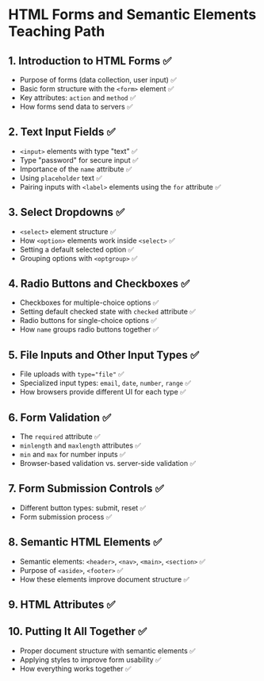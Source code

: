 # HTML Forms and Semantic Elements Teaching Path

## 1. Introduction to HTML Forms ✅

- Purpose of forms (data collection, user input) ✅
- Basic form structure with the `<form>` element ✅
- Key attributes: `action` and `method` ✅
- How forms send data to servers ✅

## 2. Text Input Fields ✅

- `<input>` elements with type "text" ✅
- Type "password" for secure input ✅
- Importance of the `name` attribute ✅
- Using `placeholder` text ✅
- Pairing inputs with `<label>` elements using the `for` attribute ✅

## 3. Select Dropdowns ✅

- `<select>` element structure ✅
- How `<option>` elements work inside `<select>` ✅
- Setting a default selected option ✅
- Grouping options with `<optgroup>` ✅

## 4. Radio Buttons and Checkboxes ✅

- Checkboxes for multiple-choice options ✅
- Setting default checked state with `checked` attribute ✅
- Radio buttons for single-choice options ✅
- How `name` groups radio buttons together ✅

## 5. File Inputs and Other Input Types ✅

- File uploads with `type="file"` ✅
- Specialized input types: `email`, `date`, `number`, `range` ✅
- How browsers provide different UI for each type ✅

## 6. Form Validation ✅

- The `required` attribute ✅
- `minlength` and `maxlength` attributes ✅
- `min` and `max` for number inputs ✅
- Browser-based validation vs. server-side validation ✅

## 7. Form Submission Controls ✅

- Different button types: submit, reset ✅
- Form submission process ✅

## 8. Semantic HTML Elements ✅

- Semantic elements: `<header>`, `<nav>`, `<main>`, `<section>` ✅
- Purpose of `<aside>`, `<footer>` ✅
- How these elements improve document structure ✅

## 9. HTML Attributes ✅

## 10. Putting It All Together ✅

- Proper document structure with semantic elements ✅
- Applying styles to improve form usability ✅
- How everything works together ✅
